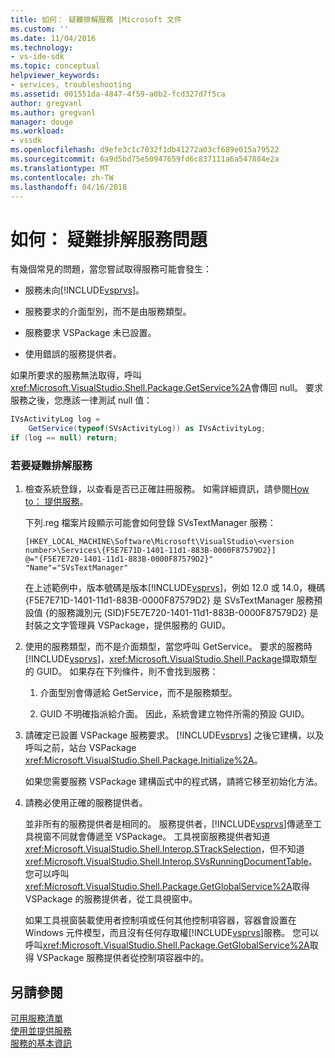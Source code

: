 ```yaml
---
title: 如何： 疑難排解服務 |Microsoft 文件
ms.custom: ''
ms.date: 11/04/2016
ms.technology:
- vs-ide-sdk
ms.topic: conceptual
helpviewer_keywords:
- services, troubleshooting
ms.assetid: 001551da-4847-4f59-a0b2-fcd327d7f5ca
author: gregvanl
ms.author: gregvanl
manager: douge
ms.workload:
- vssdk
ms.openlocfilehash: d9efe3c1c7032f1db41272a03cf689e015a79522
ms.sourcegitcommit: 6a9d5bd75e50947659fd6c837111a6a547884e2a
ms.translationtype: MT
ms.contentlocale: zh-TW
ms.lasthandoff: 04/16/2018
---
```

# <a name="how-to-troubleshoot-services"></a>如何： 疑難排解服務問題
有幾個常見的問題，當您嘗試取得服務可能會發生：  
  
-   服務未向[!INCLUDE[vsprvs](../code-quality/includes/vsprvs_md.md)]。  
  
-   服務要求的介面型別，而不是由服務類型。  
  
-   服務要求 VSPackage 未已設置。  
  
-   使用錯誤的服務提供者。  
  
 如果所要求的服務無法取得，呼叫<xref:Microsoft.VisualStudio.Shell.Package.GetService%2A>會傳回 null。 要求服務之後，您應該一律測試 null 值：  
  
```csharp  
IVsActivityLog log =   
    GetService(typeof(SVsActivityLog)) as IVsActivityLog;  
if (log == null) return;  
```  
  
### <a name="to-troubleshoot-a-service"></a>若要疑難排解服務  
  
1.  檢查系統登錄，以查看是否已正確註冊服務。 如需詳細資訊，請參閱[How to： 提供服務](../extensibility/how-to-provide-a-service.md)。  
  
     下列.reg 檔案片段顯示可能會如何登錄 SVsTextManager 服務：  
  
    ```  
    [HKEY_LOCAL_MACHINE\Software\Microsoft\VisualStudio\<version number>\Services\{F5E7E71D-1401-11d1-883B-0000F87579D2}]  
    @="{F5E7E720-1401-11d1-883B-0000F87579D2}"  
    "Name"="SVsTextManager"  
    ```  
  
     在上述範例中，版本號碼是版本[!INCLUDE[vsprvs](../code-quality/includes/vsprvs_md.md)]，例如 12.0 或 14.0，機碼 {F5E7E71D-1401-11d1-883B-0000F87579D2} 是 SVsTextManager 服務預設值 {的服務識別元 (SID)F5E7E720-1401-11d1-883B-0000F87579D2} 是封裝之文字管理員 VSPackage，提供服務的 GUID。  
  
2.  使用的服務類型，而不是介面類型，當您呼叫 GetService。 要求的服務時[!INCLUDE[vsprvs](../code-quality/includes/vsprvs_md.md)]，<xref:Microsoft.VisualStudio.Shell.Package>擷取類型的 GUID。 如果存在下列條件，則不會找到服務：  
  
    1.  介面型別會傳遞給 GetService，而不是服務類型。  
  
    2.  GUID 不明確指派給介面。 因此，系統會建立物件所需的預設 GUID。  
  
3.  請確定已設置 VSPackage 服務要求。 [!INCLUDE[vsprvs](../code-quality/includes/vsprvs_md.md)] 之後它建構，以及呼叫之前，站台 VSPackage <xref:Microsoft.VisualStudio.Shell.Package.Initialize%2A>。  
  
     如果您需要服務 VSPackage 建構函式中的程式碼，請將它移至初始化方法。  
  
4.  請務必使用正確的服務提供者。  
  
     並非所有的服務提供者是相同的。 服務提供者，[!INCLUDE[vsprvs](../code-quality/includes/vsprvs_md.md)]傳遞至工具視窗不同就會傳遞至 VSPackage。 工具視窗服務提供者知道<xref:Microsoft.VisualStudio.Shell.Interop.STrackSelection>，但不知道<xref:Microsoft.VisualStudio.Shell.Interop.SVsRunningDocumentTable>。 您可以呼叫<xref:Microsoft.VisualStudio.Shell.Package.GetGlobalService%2A>取得 VSPackage 的服務提供者，從工具視窗中。  
  
     如果工具視窗裝載使用者控制項或任何其他控制項容器，容器會設置在 Windows 元件模型，而且沒有任何存取權[!INCLUDE[vsprvs](../code-quality/includes/vsprvs_md.md)]服務。 您可以呼叫<xref:Microsoft.VisualStudio.Shell.Package.GetGlobalService%2A>取得 VSPackage 服務提供者從控制項容器中的。  
  
## <a name="see-also"></a>另請參閱  
 [可用服務清單](../extensibility/internals/list-of-available-services.md)   
 [使用並提供服務](../extensibility/using-and-providing-services.md)   
 [服務的基本資訊](../extensibility/internals/service-essentials.md)